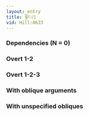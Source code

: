 ```yaml
---
layout: entry
title: རྙོང་√1
vid: Hill:0633
---
```

### Dependencies (N = 0)


### Overt 1-2


### Overt 1-2-3


### With oblique arguments


### With unspecified obliques
